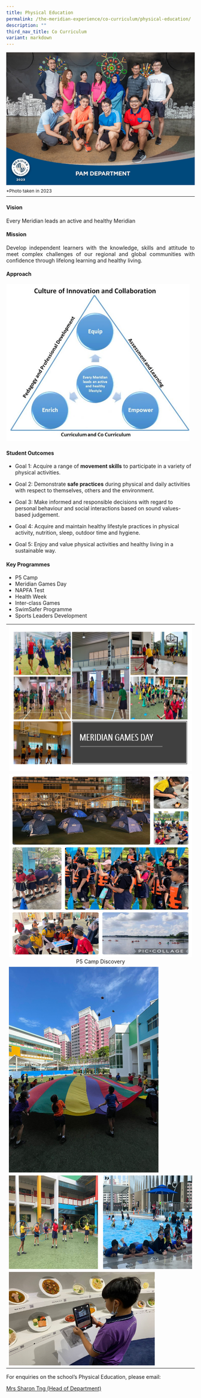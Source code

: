 ```yaml
---
title: Physical Education
permalink: /the-meridian-experience/co-curriculum/physical-education/
description: ""
third_nav_title: Co Curriculum
variant: markdown
---
```

<img src="/images/Our%20Staff/2023%20Dept%20Photos/PAM__Formal_min.jpg" style="width:530px;height:355px;float:center">
<p style="line-height:0.1em; font-size: 12px;">*Photo taken in 2023</p>
<hr>

#### Vision
<p>Every Meridian leads an active and healthy Meridian</p>

#### Mission
<p align="justify">Develop independent learners with the knowledge, skills and attitude to meet complex challenges of our regional and global communities with confidence through lifelong learning and healthy living.</p>

#### Approach

<img src="/images/The%20Meridian%20Experience/PE%20Dept/PE-Approach-720x616.jpg" style="width:490px;height:420px;float:center">

#### Student Outcomes
*   Goal 1: Acquire a range of&nbsp;<b>movement skills</b>&nbsp;to participate in a variety of physical activities.  
    
*   Goal 2: Demonstrate&nbsp;<b>safe practices</b>&nbsp;during physical and daily activities with respect to themselves, others and the environment.  
    
*   Goal 3: Make informed and responsible decisions with regard to personal behaviour and social interactions based on sound values-based judgement.  
    
*   Goal 4: Acquire and maintain healthy lifestyle practices in physical activity, nutrition, sleep, outdoor time and hygiene.  

*   Goal 5: Enjoy and value physical activities and healthy living in a sustainable way. 
    

#### Key Programmes
*   P5 Camp  
*   Meridian Games  Day
*   NAPFA Test  
*   Health Week  
*   Inter-class Games  
*   SwimSafer Programme
*   Sports Leaders Development


<table style="width:100%">
  <tbody>
	<tr>
    <td colspan="2"><img src="/images/The%20Meridian%20Experience/PE%20Dept/2024_PE1.png" style="width:500px;height:390px;float:center"></td>
	</tr>
		<tr>
    <td colspan="2"><img src="/images/The%20Meridian%20Experience/PE%20Dept/2024_PE2.png" style="width:520px;height:490px;float:center"><center>P5 Camp Discovery</center></td>
	</tr>
	<tr>
    <td colspan="2"><img src="/images/The%20Meridian%20Experience/PE%20Dept/2023/Recess%20Play%203.jpg" style="width:400px;height:550px;float:center"></td>
	</tr>
	<tr>
    <td><img src="/images/The%20Meridian%20Experience/PE%20Dept/2023/Recess%20play%201.jpg" style="width:450px;height:250px;float:center"></td>
    <td><img src="/images/The%20Meridian%20Experience/PE%20Dept/2024_PE5.png" style="width:450px;height:250px;float:center"></td>
	</tr>
	<tr>
    <td colspan="2"><img src="/images/The%20Meridian%20Experience/PE%20Dept/2024_PE6.png" style="width:390px;height:250px;float:center"></td>
	</tr>
	
</tbody></table>


<p>For enquiries on the school’s Physical Education, please email:</p>
<a href="mailto:ng_ye_chin_sharon@moe.edu.sg">Mrs Sharon Tng (Head of Department)</a>